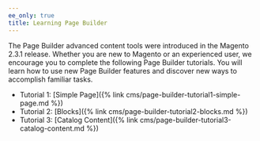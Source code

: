 ```yaml
---
ee_only: true
title: Learning Page Builder
---
```


The Page Builder advanced content tools were introduced in the Magento 2.3.1 release. Whether you are new to Magento or an experienced user, we encourage you to complete the following Page Builder tutorials. You will learn how to use new Page Builder features and discover new ways to accomplish familiar tasks.

- Tutorial 1: [Simple Page]({% link cms/page-builder-tutorial1-simple-page.md %})
- Tutorial 2: [Blocks]({% link cms/page-builder-tutorial2-blocks.md %})
- Tutorial 3: [Catalog Content]({% link cms/page-builder-tutorial3-catalog-content.md %})
